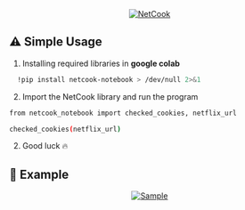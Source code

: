 <div align="center">
    <a href="https://colab.research.google.com/github/netcook-app2/notebook/blob/main/notebook.ipynb">
        <img src="https://i.ibb.co.com/X2QtRKS/2024-07-20-23-28-removebg-preview-1.png" alt="NetCook">
    </a>
</div>

## ⚠️ Simple Usage
1. Installing required libraries in **google colab** 

```bash
  !pip install netcook-notebook > /dev/null 2>&1 
```
2. Import the NetCook library and run the program

```bash
from netcook_notebook import checked_cookies, netflix_url

checked_cookies(netflix_url)
```
2. Good luck 🔥

## 📸 Example

<div align="center">
    <a href="hhttps://i.ibb.co.com/6Z6LQBW/2024-07-22-19-53.png">
        <img src="https://i.ibb.co.com/6Z6LQBW/2024-07-22-19-53.png" alt="Sample">
    </a>
</div>

